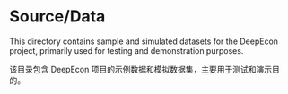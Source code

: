 # Source/Data
This directory contains sample and simulated datasets for the DeepEcon project, primarily used for testing and demonstration purposes.

该目录包含 DeepEcon 项目的示例数据和模拟数据集，主要用于测试和演示目的。
